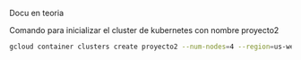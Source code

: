 Docu en teoria 


Comando para inicializar el cluster de kubernetes con nombre proyecto2

```bash
gcloud container clusters create proyecto2 --num-nodes=4 --region=us-west1-a --tags=allin,allout --machine-type=e2-medium --no-enable-network-policy --disk-size=25GB --disk-type pd-standard
```